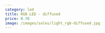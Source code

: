 ```yaml
---
category: led
title: RGB LED - diffused
price: 0.70
image: /images/sales/light_rgb-diffused.jpg
---
```

